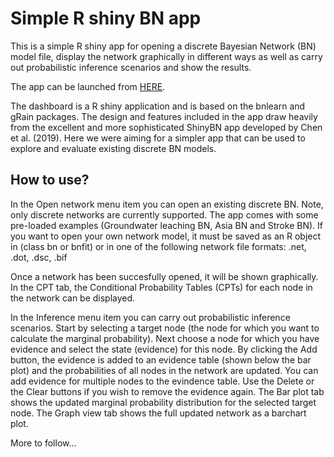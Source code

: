 # Simple R shiny BN app
This is a simple R shiny app for opening a discrete Bayesian Network (BN) model file, display the network graphically in different ways as well as carry out probabilistic inference scenarios and show the results.  

The app can be launched from [HERE](https://qqpvju-madstroldborg.shinyapps.io/BBN_shiny_app_fin/).  

The dashboard is a R shiny application and is based on the bnlearn and gRain packages. The design and features included in the app draw heavily from the excellent and more sophisticated ShinyBN app developed by Chen et al. (2019). Here we were aiming for a simpler app that can be used to explore and evaluate existing discrete BN models.

## How to use?
In the Open network menu item you can open an existing discrete BN. Note, only discrete networks are currently supported. The app comes with some pre-loaded examples (Groundwater leaching BN, Asia BN and Stroke BN). If you want to open your own network model, it must be saved as an R object in (class bn or bnfit) or in one of the following network file formats: .net, .dot, .dsc, .bif

Once a network has been succesfully opened, it will be shown graphically. In the CPT tab, the Conditional Probability Tables (CPTs) for each node in the network can be displayed.

In the Inference menu item you can carry out probabilistic inference scenarios. Start by selecting a target node (the node for which you want to calculate the marginal probability). Next choose a node for which you have evidence and select the state (evidence) for this node. By clicking the Add button, the evidence is added to an evidence table (shown below the bar plot) and the probabilities of all nodes in the network are updated. You can add evidence for multiple nodes to the evindence table. Use the Delete or the Clear buttons if you wish to remove the evidence again. The Bar plot tab shows the updated marginal probability distribution for the selected target node. The Graph view tab shows the full updated network as a barchart plot.

More to follow...
